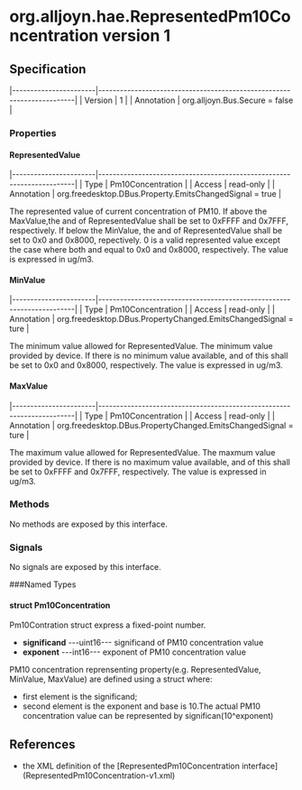# org.alljoyn.hae.RepresentedPm10Concentration version 1

## Specification

|-----------------------|-----------------------------------------------------------------------|
| Version               | 1                                                                     |
| Annotation            | org.alljoyn.Bus.Secure = false                                        |

### Properties

#### RepresentedValue

|-----------------------|-----------------------------------------------------------------------|
| Type                  | Pm10Concentration                                                     |
| Access                | read-only                                                             |
| Annotation            | org.freedesktop.DBus.Property.EmitsChangedSignal = true               |

The represented value of current concentration of PM10.
If above the MaxValue,the <significand> and <exponent> of RepresentedValue 
shall be set to 0xFFFF and 0x7FFF, respectively.
If below the MinValue, the <significand> and <exponent> of RepresentedValue 
shall be set to 0x0 and 0x8000, repectively.
0 is a valid represented value except the case where both <significand> and 
<exponent> equal to 0x0 and 0x8000, respectively.
The value is expressed in ug/m3.


#### MinValue

|-----------------------|-----------------------------------------------------------------------|
| Type                  | Pm10Concentration                                                     |
| Access                | read-only                                                             |
| Annotation            | org.freedesktop.DBus.PropertyChanged.EmitsChangedSignal = ture        |

The minimum value allowed for RepresentedValue.
The minimum value provided by device.
If there is no minimum value available, <significand> and <exponent> of this 
shall be set to 0x0 and 0x8000, respectively.
The value is expressed in ug/m3.


#### MaxValue

|-----------------------|-----------------------------------------------------------------------|
| Type                  | Pm10Concentration                                                     |
| Access                | read-only                                                             |
| Annotation            | org.freedesktop.DBus.PropertyChanged.EmitsChangedSignal = ture        |

The maximum value allowed for RepresentedValue.
The maxmum value provided by device.
If there is no maximum value available, <significand> and <exponent> of this 
shall be set to 0xFFFF and 0x7FFF, respectively.
The value is expressed in ug/m3.

### Methods

No methods are exposed by this interface.

### Signals

No signals are exposed by this interface.

###Named Types
#### struct Pm10Concentration
Pm10Contration struct express a fixed-point number.
  * **significand**  ---uint16--- significand of PM10 concentration value
  * **exponent**  ---int16--- exponent of PM10 concentration value

PM10 concentration reprensenting property(e.g. RepresentedValue, 
MinValue, MaxValue) are defined using a struct where:
  * first element is the significand;
  * second element is the exponent and base is 10.The actual PM10 
    concentration value can be represented by significan(10^exponent)
## References
  * the XML definition of the [RepresentedPm10Concentration interface] 
    (RepresentedPm10Concentration-v1.xml)

